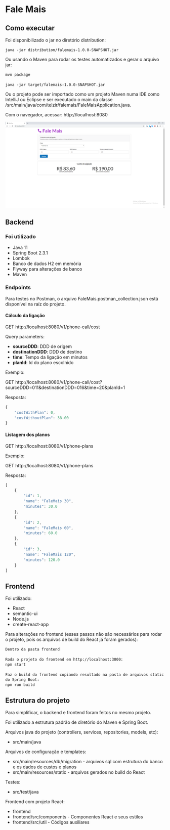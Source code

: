 Fale Mais
=========

## Como executar

Foi disponibilizado o jar no diretório distribution:

```
java -jar distribution/falemais-1.0.0-SNAPSHOT.jar
```

Ou usando o Maven para rodar os testes automatizados e gerar o arquivo jar:

```
mvn package

java -jar target/falemais-1.0.0-SNAPSHOT.jar
```

Ou o projeto pode ser importado como um projeto Maven numa IDE como IntelliJ ou Eclipse e ser executado o main da classe /src/main/java/com/telzir/falemais/FaleMaisApplication.java.

Com o navegador, acessar: http://localhost:8080

![Fale Mais](fale-mais.png)

## Backend

### Foi utilizado

- Java 11
- Spring Boot 2.3.1
- Lombok
- Banco de dados H2 em memória
- Flyway para alterações de banco
- Maven

### Endpoints

Para testes no Postman, o arquivo FaleMais.postman_collection.json está disponível na raíz do projeto.

#### Cálculo da ligação

GET http://localhost:8080/v1/phone-call/cost

Query parameters:

- **sourceDDD**: DDD de origem
- **destinationDDD**: DDD de destino
- **time**: Tempo da ligação em minutos
- **planId**: Id do plano escolhido

Exemplo:

GET http://localhost:8080/v1/phone-call/cost?sourceDDD=011&destinationDDD=016&time=20&planId=1

Resposta:
```javascript
{
    "costWithPlan": 0,
    "costWithoutPlan": 38.00
}
```

#### Listagem dos planos

GET http://localhost:8080/v1/phone-plans

Exemplo:

GET http://localhost:8080/v1/phone-plans

Resposta:
```javascript
[
    {
        "id": 1,
        "name": "FaleMais 30",
        "minutes": 30.0
    },
    {
        "id": 2,
        "name": "FaleMais 60",
        "minutes": 60.0
    },
    {
        "id": 3,
        "name": "FaleMais 120",
        "minutes": 120.0
    }
]
```

## Frontend

Foi utilizado:

- React
- semantic-ui
- Node.js
- create-react-app

Para alterações no frontend (esses passos não são necessários para rodar o projeto, pois os arquivos de build do React já foram gerados):

```
Dentro da pasta frontend

Roda o projeto do frontend em http://localhost:3000: 
npm start

Faz o build do frontend copiando resultado na pasta de arquivos static do Spring Boot:
npm run build
```

## Estrutura do projeto

Para simplificar, o backend e frontend foram feitos no mesmo projeto.

Foi utilizado a estrutura padrão de diretório do Maven e Spring Boot.

Arquivos java do projeto (controllers, services, repositories, models, etc):
- src/main/java

Arquivos de configuração e templates:
- src/main/resources/db/migration - arquivos sql com estrutura do banco e os dados de custos e planos
- src/main/resources/static - arquivos gerados no build do React

Testes:
- src/test/java

Frontend com projeto React:

- frontend
- frontend/src/components - Componentes React e seus estilos
- frontend/src/util - Códigos auxiliares

